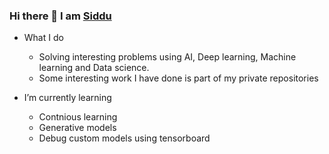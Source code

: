 ### Hi there 👋 I am [Siddu](https://www.linkedin.com/in/swamy-ks-b3739955/)
- What I do
  - Solving interesting problems using AI, Deep learning, Machine learning and Data science.
  - Some interesting work I have done is part of my private repositories

- I’m currently learning
  - Contnious learning
  - Generative models
  - Debug custom models using tensorboard

<!--
**creative-swamy/creative-swamy** is a ✨ _special_ ✨ repository because its `README.md` (this file) appears on your GitHub profile.

Here are some ideas to get you started:


- 🌱 I’m currently learning ...
- 👯 I’m looking to collaborate on ...
- 🤔 I’m looking for help with ...
- 💬 Ask me about ...
- 📫 How to reach me: ...
- 😄 Pronouns: ...
- ⚡ Fun fact: ...
-->

